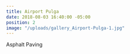 ```yaml
---
title: Airport Pulga
date: 2018-08-03 16:40:00 -05:00
position: 2
image: "/uploads/gallery_Airport-Pulga-1.jpg"
---
```


Asphalt Paving
